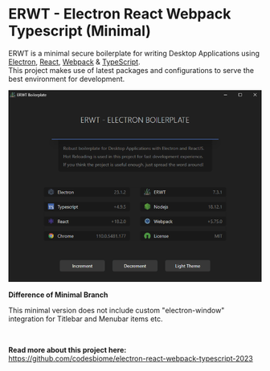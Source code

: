 # ERWT - Electron React Webpack Typescript (Minimal)

ERWT is a minimal secure boilerplate for writing Desktop Applications using [Electron](https://www.electronjs.org/), [React](https://reactjs.org/), [Webpack](https://webpack.js.org/) & [TypeScript](https://www.typescriptlang.org/).<br>
This project makes use of latest packages and configurations to serve the best environment for development.

<img src="./assets/images/erwt.png" />

<br>

**Difference of Minimal Branch**

This minimal version does not include custom "electron-window" integration for Titlebar and Menubar items etc.

<br>

**Read more about this project here:**
<br />
https://github.com/codesbiome/electron-react-webpack-typescript-2023
